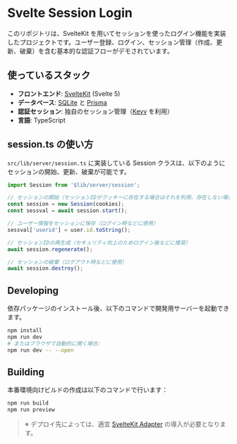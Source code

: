 # Svelte Session Login

このリポジトリは、SvelteKit を用いてセッションを使ったログイン機能を実装したプロジェクトです。ユーザー登録、ログイン、セッション管理（作成、更新、破棄）を含む基本的な認証フローがデモされています。

## 使っているスタック

- **フロントエンド**: [SvelteKit](https://kit.svelte.dev/) (Svelte 5)
- **データベース**: [SQLite](https://www.sqlite.org/index.html) と [Prisma](https://www.prisma.io/)
- **認証セッション**: 独自のセッション管理（[Keyv](https://github.com/lukechilds/keyv) を利用）
- **言語**: TypeScript

## session.ts の使い方

`src/lib/server/session.ts` に実装している Session クラスは、以下のようにセッションの開始、更新、破棄が可能です。

```ts
import Session from '$lib/server/session';

// セッションの開始（セッションIDがクッキーに存在する場合はそれを利用、存在しない場合は新規作成）
const session = new Session(cookies);
const sessval = await session.start();

// ユーザー情報をセッションに保存（ログイン時などに使用）
sessval['userid'] = user.id.toString();

// セッションIDの再生成（セキュリティ向上のためログイン後などに推奨）
await session.regenerate();

// セッションの破棄（ログアウト時などに使用）
await session.destroy();
```

## Developing

依存パッケージのインストール後、以下のコマンドで開発用サーバーを起動できます。

```bash
npm install
npm run dev
# またはブラウザで自動的に開く場合:
npm run dev -- --open
```

## Building

本番環境向けビルドの作成は以下のコマンドで行います：

```bash
npm run build
npm run preview
```

> ※ デプロイ先によっては、適宜 [SvelteKit Adapter](https://kit.svelte.dev/docs/adapters) の導入が必要となります。
